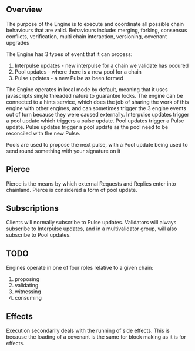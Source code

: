 ## Overview

The purpose of the Engine is to execute and coordinate all possible chain behaviours that are valid. Behaviours include: merging, forking, consensus conflicts, verification, multi chain interaction, versioning, covenant upgrades

The Engine has 3 types of event that it can process:

1. Interpulse updates - new interpulse for a chain we validate has occured
1. Pool updates - where there is a new pool for a chain
1. Pulse updates - a new Pulse as been formed

The Engine operates in local mode by default, meaning that it uses javascripts single threaded nature to guarantee locks. The engine can be connected to a hints service, which does the job of sharing the work of this engine with other engines, and can sometimes trigger the 3 engine events out of turn because they were caused externally. Interpulse updates trigger a pool update which triggers a pulse update. Pool updates trigger a Pulse update. Pulse updates trigger a pool update as the pool need to be reconciled with the new Pulse.

Pools are used to propose the next pulse, with a Pool update being used to send round something with your signature on it

## Pierce

Pierce is the means by which external Requests and Replies enter into chainland. Pierce is considered a form of pool update.

## Subscriptions

Clients will normally subscribe to Pulse updates. Validators will always subscribe to Interpulse updates, and in a multivalidator group, will also subscribe to Pool updates.

## TODO

Engines operate in one of four roles relative to a given chain:

1. proposing
2. validating
3. witnessing
4. consuming

## Effects

Execution secondarily deals with the running of side effects. This is because the loading of a covenant is the same for block making as it is for effects.
